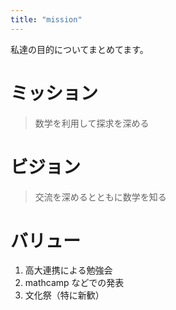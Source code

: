 ```yaml
---
title: "mission"
---
```

私達の目的についてまとめてます。

# ミッション

> 数学を利用して探求を深める

# ビジョン

> 交流を深めるとともに数学を知る

# バリュー

1. 高大連携による勉強会
2. mathcamp などでの発表
3. 文化祭（特に新歓）
